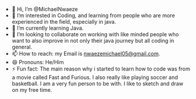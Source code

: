 - 👋 Hi, I’m @MichaelNwaeze
- 👀 I’m interested in Coding, and learning from people who are more experienced in the field, especially in java.
- 🌱 I’m currently learning Java.
- 💞️ I’m looking to collaborate on working with like minded people who want to also improve in not only their java journey but all coding in general.
- 📫 How to reach: my Email is nwaezemichael05@gmail.com. 
- 😄 Pronouns: He/Him
- ⚡ Fun fact: The main reason why i started to learn how to code was from a movie called Fast and Furious. I also really like playing soccer and basketball. I am a very fun person to be with. I like to sketch and draw on my free time. 

<!---
MichaelNwaeze/MichaelNwaeze is a ✨ special ✨ repository because its `README.md` (this file) appears on your GitHub profile.
You can click the Preview link to take a look at your changes.
--->
